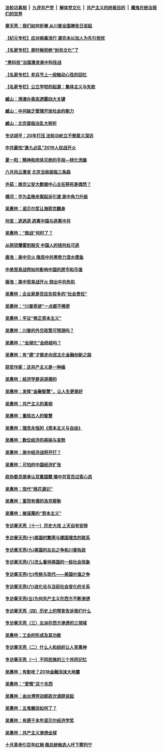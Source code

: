 

####  [法轮功真相](../../../../basic/blob/master/README.md?t=07040202) &nbsp;|&nbsp; [九评共产党](../../../../9ping.md/blob/master/README.md?t=07040202) &nbsp;|&nbsp; [解体党文化](../../../../jtdwh.md/blob/master/README.md?t=07040202)  &nbsp;|&nbsp; [共产主义的终极目的](../../../../gczydzjmd.md/blob/master/README.md?t=07040202) &nbsp;|&nbsp; [魔鬼在统治我们的世界](../../../../mgztzwmdsj.md/blob/master/README.md?t=07040202) 

#### [章天亮：我们如何祈祷 从川普全国祷告日说起](../pages/nsc423/n11944627.md?t=07040202) 

#### [【纪元专栏】应对病毒流行 渥京未以加人为先引担忧](../pages/nsc423/n11875714.md?t=07040202) 

#### [【名家专栏】是时候拒绝“封杀文化”了](../pages/nsc423/n11814093.md?t=07040202) 

#### [“黑科技”治国激发美中科技战](../pages/nsc423/n11638056.md?t=07040202) 

#### [【名家专栏】老兵节上一段触动心弦的回忆](../pages/nsc423/n11646016.md?t=07040202) 

#### [【名家专栏】公立学校的起源：集体主义与失败](../pages/nsc423/n11601833.md?t=07040202) 

#### [臧山：港澳办表态透露四大关键](../pages/nsc423/n11421628.md?t=07040202) 

#### [臧山：中共缺乏管理开放社会的能力](../pages/nsc423/n11407457.md?t=07040202) 

#### [臧山：北京面临治乱大转折](../pages/nsc423/n11406895.md?t=07040202) 

#### [专访胡平：20年打压 法轮功屹立不倒意义深远](../pages/nsc423/n11398800.md?t=07040202) 

#### [中共最怕“逢九必乱”2019人权战开火](../pages/nsc423/n11385248.md?t=07040202) 

#### [夏一阳：精神和肉体灭绝的手段—转化洗脑](../pages/nsc423/n11368250.md?t=07040202) 

#### [六月风云激变 北京当局面临三条路](../pages/nsc423/n11313668.md?t=07040202) 

#### [许茹：南京公安大数据中心主任猝死是偶然？](../pages/nsc423/n11064744.md?t=07040202) 

#### [横河：华为孟晚舟案起诉引渡 美中角力升级](../pages/nsc423/n11027230.md?t=07040202) 

#### [吴惠林：诺贝尔奖让海耶克翻身](../pages/nsc423/n10890049.md?t=07040202) 

#### [何坚：逃逃逃 逃离中国与逃离中共](../pages/nsc423/n10592891.md?t=07040202) 

#### [吴惠林：“商战”何时了？](../pages/nsc423/n10573558.md?t=07040202) 

#### [从网贷爆雷到股灾 中国人的钱何处可逃](../pages/nsc423/n10572800.md?t=07040202) 

#### [唐浩：美中交火 隐现中共黑势力混水摸鱼](../pages/nsc423/n10544040.md?t=07040202) 

#### [中美贸易战将如何影响中国的房市和币值](../pages/nsc423/n10543697.md?t=07040202) 

#### [唐浩：美中贸易战开火 烧出中共危机](../pages/nsc423/n10540126.md?t=07040202) 

#### [吴惠林：企业家是否应负较多的“社会责任”](../pages/nsc423/n10535022.md?t=07040202) 

#### [吴惠林：“川普奇迹”一点都不稀奇](../pages/nsc423/n10512808.md?t=07040202) 

#### [吴惠林：平议“修正资本主义”](../pages/nsc423/n10495724.md?t=07040202) 

#### [吴惠林：川普的外交政策可预测吗？](../pages/nsc423/n10462387.md?t=07040202) 

#### [吴惠林：“全球化”会终结吗？](../pages/nsc423/n10452838.md?t=07040202) 

#### [吴惠林：有“德”才能走向民主化金融创新之路](../pages/nsc423/n10432292.md?t=07040202) 

#### [获奖作家：这共产主义是一种癌](../pages/nsc423/n10431541.md?t=07040202) 

#### [吴惠林：经济学是讲道德的](../pages/nsc423/n10398014.md?t=07040202) 

#### [吴惠林：发挥“金融智慧”，让人生更美好](../pages/nsc423/n10375019.md?t=07040202) 

#### [吴惠林：共产主义的真相](../pages/nsc423/n10351394.md?t=07040202) 

#### [吴惠林：重拾古人的智慧](../pages/nsc423/n10337691.md?t=07040202) 

#### [吴惠林：理念永恒的《资本主义与自由》](../pages/nsc423/n10316274.md?t=07040202) 

#### [吴惠林：数位经济的美丽与哀愁](../pages/nsc423/n10292946.md?t=07040202) 

#### [吴惠林：美中经济战将开打？](../pages/nsc423/n10258825.md?t=07040202) 

#### [吴惠林：可怕的中国经济扩张](../pages/nsc423/n10219147.md?t=07040202) 

#### [政协委员提承认双重国籍 揭中共官员过客心态](../pages/nsc423/n10208809.md?t=07040202) 

#### [吴惠林：现代“桃花源记”](../pages/nsc423/n10185234.md?t=07040202) 

#### [吴惠林：富而有德的洛克斐勒](../pages/nsc423/n10142264.md?t=07040202) 

#### [吴惠林：被诬蔑的“资本主义”](../pages/nsc423/n10124816.md?t=07040202) 

#### [专访章天亮（十一）历史大戏 上天自有安排](../pages/nsc423/n10094905.md?t=07040202) 

#### [专访章天亮(十)美国的繁荣与建国理念的联系](../pages/nsc423/n10094899.md?t=07040202) 

#### [专访章天亮(九)美国的左右之争和川普执政](../pages/nsc423/n10094889.md?t=07040202) 

#### [专访章天亮(八)怎么看待美国的一些社会现象](../pages/nsc423/n10094857.md?t=07040202) 

#### [专访章天亮(七)传统与现代——美国价值之争](../pages/nsc423/n10093140.md?t=07040202) 

#### [专访章天亮(六)进化论与当前社会变化的关系](../pages/nsc423/n10092036.md?t=07040202) 

#### [专访章天亮(五)为何共产主义在西方不断渗透](../pages/nsc423/n10083620.md?t=07040202) 

#### [专访章天亮（四）历史上的预言告诉我们什么](../pages/nsc423/n10083606.md?t=07040202) 

#### [专访章天亮（三）左派在西方渗透的三领域](../pages/nsc423/n10081115.md?t=07040202) 

#### [吴惠林：工会的形成及其功能](../pages/nsc423/n10080633.md?t=07040202) 

#### [专访章天亮（二）什么人和组织让人背离神](../pages/nsc423/n10076637.md?t=07040202) 

#### [专访章天亮（一）不同民族的三个共同记忆](../pages/nsc423/n10074188.md?t=07040202) 

#### [吴惠林：有影呒？2018金融泡沫大地震](../pages/nsc423/n10040534.md?t=07040202) 

#### [吴惠林：“爱情”这个东西](../pages/nsc423/n10019423.md?t=07040202) 

#### [吴惠林：由台湾劳动部政次请辞说起](../pages/nsc423/n9979679.md?t=07040202) 

#### [吴惠林：五鬼搬运如何了？](../pages/nsc423/n9925338.md?t=07040202) 

#### [吴惠林：有感于本年诺贝尔经济学奖](../pages/nsc423/n9871883.md?t=07040202) 

#### [吴惠林：共产主义渗透全球](../pages/nsc423/n9812748.md?t=07040202) 

#### [十月革命引百年红祸 俄总统候选人吁下葬列宁](../pages/nsc423/n9810182.md?t=07040202) 

